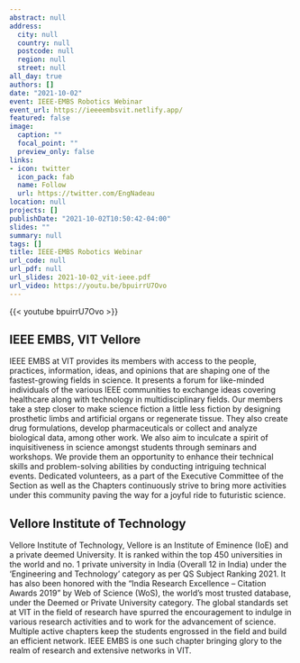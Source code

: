 ```yaml
---
abstract: null
address:
  city: null
  country: null
  postcode: null
  region: null
  street: null
all_day: true
authors: []
date: "2021-10-02"
event: IEEE-EMBS Robotics Webinar
event_url: https://ieeeembsvit.netlify.app/
featured: false
image:
  caption: ""
  focal_point: ""
  preview_only: false
links:
- icon: twitter
  icon_pack: fab
  name: Follow
  url: https://twitter.com/EngNadeau
location: null
projects: []
publishDate: "2021-10-02T10:50:42-04:00"
slides: ""
summary: null
tags: []
title: IEEE-EMBS Robotics Webinar
url_code: null
url_pdf: null
url_slides: 2021-10-02_vit-ieee.pdf
url_video: https://youtu.be/bpuirrU7Ovo
---
```


{{< youtube bpuirrU7Ovo >}}

## IEEE EMBS, VIT Vellore

IEEE EMBS at VIT provides its members with access to the people, practices, information,
ideas, and opinions that are shaping one of the fastest-growing fields in science. It presents a
forum for like-minded individuals of the various IEEE communities to exchange ideas covering
healthcare along with technology in multidisciplinary fields.
Our members take a step closer to make science fiction a little less fiction by designing
prosthetic limbs and artificial organs or regenerate tissue. They also create drug formulations,
develop pharmaceuticals or collect and analyze biological data, among other work. We also aim
to inculcate a spirit of inquisitiveness in science amongst students through seminars and
workshops. We provide them an opportunity to enhance their technical skills and
problem-solving abilities by conducting intriguing technical events. Dedicated volunteers, as a
part of the Executive Committee of the Section as well as the Chapters continuously strive to
bring more activities under this community paving the way for a joyful ride to futuristic science.

## Vellore Institute of Technology

Vellore Institute of Technology, Vellore is an Institute of Eminence (IoE) and a private deemed
University. It is ranked within the top 450 universities in the world and no. 1 private university in
India (Overall 12 in India) under the ‘Engineering and Technology’ category as per QS Subject
Ranking 2021.
It has also been honored with the “India Research Excellence – Citation Awards 2019” by Web
of Science (WoS), the world’s most trusted database, under the Deemed or Private University
category.
The global standards set at VIT in the field of research have spurred the encouragement to
indulge in various research activities and to work for the advancement of science.
Multiple active chapters keep the students engrossed in the field and build an efficient network.
IEEE EMBS is one such chapter bringing glory to the realm of research and extensive networks
in VIT.
